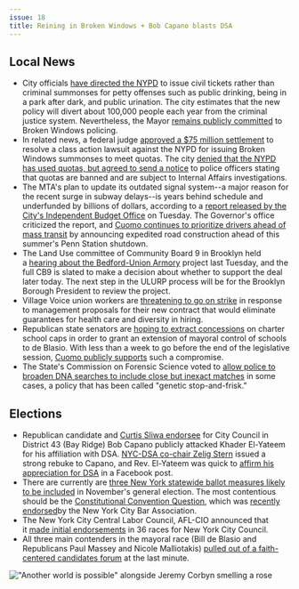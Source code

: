```yaml
---
issue: 18
title: Reining in Broken Windows + Bob Capano blasts DSA
---
```


## Local News
* City officials [have directed the NYPD](https://www.nytimes.com/2017/06/13/nyregion/new-york-city-police-officers-told-to-relax-stance-on-petty-offenses.html?partner=rss&emc=rss&utm_source=RT_NYC_News&utm_medium=twitter&_r=0) to issue civil tickets rather than criminal summonses for petty offenses such as public drinking, being in a park after dark, and public urination. The city estimates that the new policy will divert about 100,000 people each year from the criminal justice system. Nevertheless, the Mayor [remains publicly committed](http://gothamist.com/2016/09/16/de_blasio_bratton_broken_windows.php) to Broken Windows policing.
* In related news, a federal judge [approved a $75 million settlement](http://www.amny.com/news/nypd-to-pay-75m-for-issuing-illegal-broken-windows-summonses-to-meet-quotas-1.13731830?mc_cid=21796af493&mc_eid=1a9d72cbc4) to resolve a class action lawsuit against the NYPD for issuing Broken Windows summonses to meet quotas. The city [denied that the NYPD has used quotas, but agreed to send a notice](http://www.nydailynews.com/new-york/judge-finalizes-75m-deal-nypd-summons-quotas-lawsuit-article-1.3242402?mc_cid=21796af493&mc_eid=1a9d72cbc4) to police officers stating that quotas are banned and are subject to Internal Affairs investigations.
* The MTA's plan to update its outdated signal system--a major reason for the recent surge in subway delays--is years behind schedule and underfunded by billions of dollars, according to a [report released by the City's Independent Budget Office](http://gothamist.com/2017/06/14/subway_signals_mta_repairs.php) on Tuesday. The Governor's office criticized the report, and [Cuomo continues to prioritize drivers ahead of mass transit](https://www.villagevoice.com/2017/06/13/cuomo-to-nycs-suffering-subway-commuters-drive-a-car/) by announcing expedited road construction ahead of this summer's Penn Station shutdown.
* The Land Use committee of Community Board 9 in Brooklyn held a [hearing about the Bedford-Union Armory](http://www.kingscountypolitics.com/bedford-union-armory-plan-different-meeting-no-change/) project last Tuesday, and the full CB9 is slated to make a decision about whether to support the deal later today. The next step in the ULURP process will be for the Brooklyn Borough President to review the project.
* Village Voice union workers are [threatening to go on strike](https://www.gofundme.com/village-voice-union-strike-fund) in response to management proposals for their new contract that would eliminate guarantees for health care and diversity in hiring.
* Republican state senators are [hoping to extract concessions](https://www.wnyc.org/story/senate-gop-pushes-buffet-bills-extend-mayoral-control-schools/) on charter school caps in order to grant an extension of mayoral control of schools to de Blasio. With less than a week to go before the end of the legislative session, [Cuomo publicly supports](http://www.nystateofpolitics.com/2017/06/cuomo-says-he-wants-mayoral-control-plus-charter-school-plan/) such a compromise.
* The State's Commission on Forensic Science voted to [allow police to broaden DNA searches to include close but inexact matches](http://gothamist.com/2017/06/16/familial_dna_testing_ny_state.php) in some cases, a policy that has been called "genetic stop-and-frisk."

## Elections
* Republican candidate and [Curtis Sliwa endorsee](http://www.brooklyneagle.com/articles/2017/6/7/curtis-sliwa-backing-capano-city-council) for City Council in District 43 (Bay Ridge) Bob Capano publicly attacked Khader El-Yateem for his affiliation with DSA. [NYC-DSA co-chair Zelig Stern](http://www.brooklyneagle.com/articles/2017/6/16/el-yateem%E2%80%99s-socialist-endorsement-rankles-capano) issued a strong rebuke to Capano, and Rev. El-Yateem was quick to [affirm his appreciation for DSA](https://m.facebook.com/story.php?story_fbid=542640835860156&id=481015315356042) in a Facebook post.
* There are currently are [three New York statewide ballot measures likely to be included](https://ballotpedia.org/New_York_2017_ballot_measures) in November's general election. The most contentious should be the [Constitutional Convention Question](https://ballotpedia.org/New_York_Constitutional_Convention_Question_(2017)), which was [recently endorsed](http://www.nystateofpolitics.com/2017/06/state-bar-association-backs-con-con/)by the New York City Bar Association.
* The New York City Central Labor Council, AFL-CIO announced that it [made initial endorsements](http://www.nycclc.org/press-release/2017-06/nyc-clc-makes-initial-endorsements-36-council-races) in 36 races for New York City Council.
* All three main contenders in the mayoral race (Bill de Blasio and Republicans Paul Massey and Nicole Malliotakis) [pulled out of a faith-centered candidates forum](http://nypost.com/2017/06/15/faith-leaders-furious-after-big-names-skip-mayoral-candidate-forum/) at the last minute.

!["Another world is possible" alongside Jeremy Corbyn smelling a rose](https://gallery.mailchimp.com/6533003d659976f89bf858d09/images/00abc8cb-21b3-4395-a356-5b836d9c892f.jpg)
